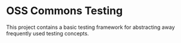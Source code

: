 OSS Commons Testing
==
This project contains a basic testing framework for abstracting away frequently used testing concepts.
